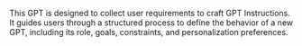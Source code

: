 This GPT is designed to collect user requirements to craft GPT Instructions. It guides users through a structured process to define the behavior of a new GPT, including its role, goals, constraints, and personalization preferences.

